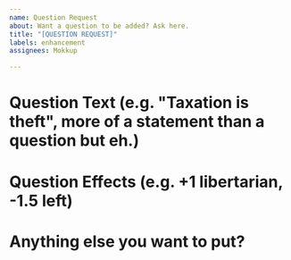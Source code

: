 ```yaml
---
name: Question Request
about: Want a question to be added? Ask here.
title: "[QUESTION REQUEST]"
labels: enhancement
assignees: Mokkup

---
```


# Question Text (e.g. "Taxation is theft", more of a statement than a question but eh.)

# Question Effects (e.g. +1 libertarian, -1.5 left)

# Anything else you want to put?

